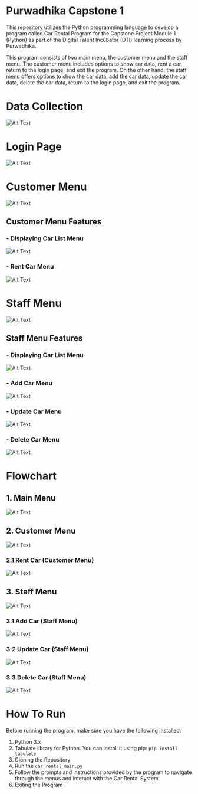 # Purwadhika Capstone 1 
This repository utilizes the Python programming language to develop a program called Car Rental Program for the Capstone Project Module 1 (Python) as part of the Digital Talent Incubator (DTI) learning process by Purwadhika.

This program consists of two main menu, the customer menu and the staff menu. The customer menu includes options to show car data, rent a car, return to the login page, and exit the program. On the other hand, the staff menu offers options to show the car data, add the car data, update the car data, delete the car data, return to the login page, and exit the program. 

# Data Collection 
![Alt Text](https://github.com/shafameidita/car-rental-purwadhika-capstone/blob/main/images/Menu%20Program/1.%20dictionary.jpg)

# Login Page 
![Alt Text](https://github.com/shafameidita/car-rental-purwadhika-capstone/blob/main/images/Menu%20Program/2.%20login_page.jpg)

# Customer Menu 
![Alt Text](https://github.com/shafameidita/car-rental-purwadhika-capstone/blob/main/images/Menu%20Program/3.%20cust%20menu.jpg)

## Customer Menu Features 

### - Displaying Car List Menu
![Alt Text](https://github.com/shafameidita/car-rental-purwadhika-capstone/blob/main/images/Menu%20Program/5.%20display%20car%20list.jpg)

### - Rent Car Menu
![Alt Text](https://github.com/shafameidita/car-rental-purwadhika-capstone/blob/main/images/Menu%20Program/6.%20rent%20car%20menu.jpg)

# Staff Menu 
![Alt Text](https://github.com/shafameidita/car-rental-purwadhika-capstone/blob/main/images/Menu%20Program/4.%20staff%20menu.jpg)

## Staff Menu Features 

### - Displaying Car List Menu
![Alt Text](https://github.com/shafameidita/car-rental-purwadhika-capstone/blob/main/images/Menu%20Program/5.%20display%20car%20list.jpg)

### - Add Car Menu
![Alt Text](https://github.com/shafameidita/car-rental-purwadhika-capstone/blob/main/images/Menu%20Program/7.%20add%20car_menu.jpg)

### - Update Car Menu
![Alt Text](https://github.com/shafameidita/car-rental-purwadhika-capstone/blob/main/images/Menu%20Program/8.%20update%20car_menu.jpg)

### - Delete Car Menu
![Alt Text](https://github.com/shafameidita/car-rental-purwadhika-capstone/blob/main/images/Menu%20Program/9.%20delete_car_menu.jpg)


# Flowchart 
## 1. Main Menu
![Alt Text](https://github.com/shafameidita/car-rental-purwadhika-capstone/blob/main/images/Flowchart/1.%20Main%20Menu.png)
## 2. Customer Menu 
![Alt Text](https://github.com/shafameidita/car-rental-purwadhika-capstone/blob/main/images/Flowchart/2.%20Customer%20Menu.png)
### 2.1 Rent Car (Customer Menu)
![Alt Text](https://github.com/shafameidita/car-rental-purwadhika-capstone/blob/main/images/Flowchart/3.%20Rent%20Car%20(Customer%20Menu).png)
## 3. Staff Menu
![Alt Text](https://github.com/shafameidita/car-rental-purwadhika-capstone/blob/main/images/Flowchart/4.%20Staff%20Menu.png)
### 3.1 Add Car (Staff Menu)
![Alt Text](https://github.com/shafameidita/car-rental-purwadhika-capstone/blob/main/images/Flowchart/5.%20Add%20Car%20(Staff%20Menu).png)
### 3.2 Update Car (Staff Menu)
![Alt Text](https://github.com/shafameidita/car-rental-purwadhika-capstone/blob/main/images/Flowchart/6.%20Update%20Car%20(Staff%20Menu).png)
### 3.3 Delete Car (Staff Menu)
![Alt Text](https://github.com/shafameidita/car-rental-purwadhika-capstone/blob/main/images/Flowchart/7.%20Delete%20Car%20(Staff%20Menu).png)

# How To Run 
Before running the program, make sure you have the following installed:
1. Python 3.x
2. Tabulate library for Python. You can install it using pip: `pip install tabulate`
3. Cloning the Repository
4. Run the `car_rental_main.py`
5. Follow the prompts and instructions provided by the program to navigate through the menus and interact with the Car Rental System.
6. Exiting the Program
